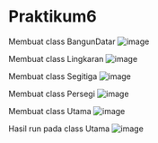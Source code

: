 # Praktikum6
Membuat class BangunDatar
![image](https://user-images.githubusercontent.com/115912073/205296312-3b1b12ea-2eb0-4023-b132-649a0314606c.png)

Membuat class Lingkaran
![image](https://user-images.githubusercontent.com/115912073/205296784-e7d4d205-4356-44c0-bdf1-7b919c137a7b.png)

Membuat class Segitiga
![image](https://user-images.githubusercontent.com/115912073/205296922-5e5dc3a9-317d-4210-8cf3-aaa32bde8082.png)

Membuat class Persegi
![image](https://user-images.githubusercontent.com/115912073/205297087-5b7ec7bd-dcd3-49f8-aa08-f894ac428623.png)

Membuat class Utama
![image](https://user-images.githubusercontent.com/115912073/205297288-e25321a6-50d8-485d-a997-244d07d5fcbc.png)

Hasil run pada class Utama
![image](https://user-images.githubusercontent.com/115912073/205297571-8b41eb18-29af-4c80-87e6-741ada376ccc.png)
